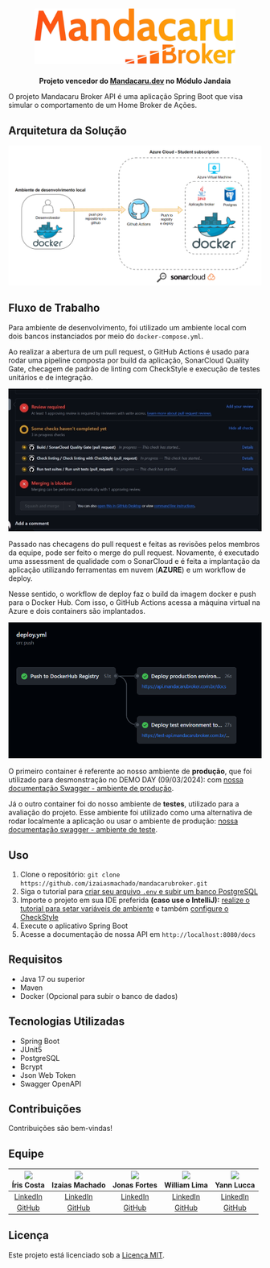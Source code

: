 <h1 align="center"><img width="400px" src="docs/img/mandacarubroker-logo.webp"></h1>

<p align="center">
  <strong>Projeto vencedor do <a href="https://mandacaru.dev">Mandacaru.dev</a> no Módulo Jandaia</strong>
</p>

O projeto Mandacaru Broker API é uma aplicação Spring Boot que visa simular o comportamento de um Home Broker de Ações.

## Arquitetura da Solução

![Arquitetura da solução](./docs/img/architecture.png)

## Fluxo de Trabalho

Para ambiente de desenvolvimento, foi utilizado um ambiente local com dois bancos instanciados por meio do `docker-compose.yml`.

Ao realizar a abertura de um pull request, o GitHub Actions é usado para rodar uma pipeline composta por build da aplicação, SonarCloud Quality Gate, checagem de padrão de linting com CheckStyle e execução de testes unitários e de integração.


<p align="center">
  <img src="docs/img/ci.gif" width="700px" />
</p>

Passado nas checagens do pull request e feitas as revisões pelos membros da equipe, pode ser feito o merge do pull request. Novamente, é executado uma assessment de qualidade com o SonarCloud e é feita a implantação da aplicação utilizando ferramentas em nuvem (**AZURE**) e um workflow de deploy.

Nesse sentido, o workflow de deploy faz o build da imagem docker e push para o Docker Hub. Com isso, o GitHub Actions acessa a máquina virtual na Azure e dois containers são implantados.

<p align="center">
  <img src="docs/img/cd.png" width="700px" />
</p>

O primeiro container é referente ao nosso ambiente de **produção**, que foi utilizado para desmonstração no DEMO DAY (09/03/2024): com  [nossa documentação Swagger - ambiente de produção](https://api.mandacarubroker.com.br/docs).

Já o outro container foi do nosso ambiente de **testes**, utilizado para a avaliação do projeto. Esse ambiente foi utilizado como uma alternativa de rodar localmente a aplicação ou usar o ambiente de produção: [nossa documentação swagger - ambiente de teste](https://test-api.mandacarubroker.com.br/swagger-ui/index.html).

## Uso

1. Clone o repositório: `git clone https://github.com/izaiasmachado/mandacarubroker.git`
2. Siga o tutorial para [criar seu arquivo `.env` e subir um banco PostgreSQL](./docs/tutorials/setup-postgresql-docker-compose.md)
3. Importe o projeto em sua IDE preferida **(caso use o IntelliJ):** [realize o tutorial para setar variáveis de ambiente](./docs/tutorials/setup-dotenv-variables-intellij.md) e também [configure o CheckStyle](./docs/tutorials/setup-checkstyle-plugin-intellij.md)
4. Execute o aplicativo Spring Boot
5. Acesse a documentação de nossa API em `http://localhost:8080/docs`

## Requisitos

- Java 17 ou superior
- Maven
- Docker (Opcional para subir o banco de dados)

## Tecnologias Utilizadas

- Spring Boot
- JUnit5
- PostgreSQL
- Bcrypt
- Json Web Token
- Swagger OpenAPI

## Contribuições

Contribuições são bem-vindas!

## Equipe

| <img src="https://avatars.githubusercontent.com/u/69826078?v=3&s=115"><br><strong>Íris Costa</strong> | <img src="https://avatars0.githubusercontent.com/u/47287096?v=3&s=115"><br><strong>Izaias Machado</strong> | <img src="https://avatars0.githubusercontent.com/u/43821439?v=3&s=115"><br><strong>Jonas Fortes</strong> | <img src="https://avatars0.githubusercontent.com/u/70725719?v=3&s=115"><br><strong>William Lima</strong> | <img src="https://avatars0.githubusercontent.com/u/112739407?v=3&s=115"><br><strong>Yann Lucca</strong> |
| :---------------------------------------------------------------------------------------------------: | :--------------------------------------------------------------------------------------------------------: | :------------------------------------------------------------------------------------------------------: | :------------------------------------------------------------------------------------------------------: | :-----------------------------------------------------------------------------------------------------: |
|                          [LinkedIn](https://www.linkedin.com/in/costairis/)                           |                           [LinkedIn](https://www.linkedin.com/in/izaiasmachado/)                           |                     [LinkedIn](https://www.linkedin.com/in/jonas-fortes-2138731a3/)                      |                       [LinkedIn](https://www.linkedin.com/in/william-bruno-sales/)                       |                            [LinkedIn](https://linkedin.com/in/yann-miranda)                             |
|                                [GitHub](https://github.com/iriscoxta)                                 |                                 [GitHub](https://github.com/izaiasmachado)                                 |                                [GitHub](https://github.com/JonasFortes12)                                |                                [GitHub](https://github.com/williambrunos)                                |                                  [GitHub](https://github.com/yannluk4)                                  |

## Licença

Este projeto está licenciado sob a [Licença MIT](LICENSE).
